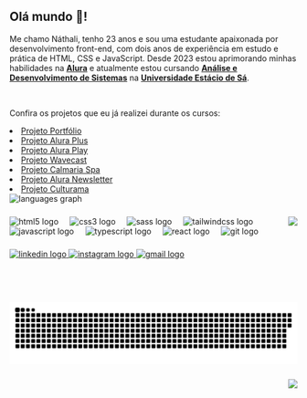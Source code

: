 <h2 align="left">Olá mundo 👋!</h2>


<p>Me chamo Náthali, tenho 23 anos e sou uma estudante apaixonada por desenvolvimento front-end, com dois anos de experiência em estudo e prática de HTML, CSS e JavaScript. Desde 2023 estou aprimorando minhas habilidades na <ins><b>Alura</b></ins> e atualmente estou cursando <ins><b>Análise e Desenvolvimento de Sistemas</b></ins> na <ins><b>Universidade Estácio de Sá</b></ins>.
</p><br>

<p>Confira os projetos que eu já realizei durante os cursos:</p>
<li><a href="https://ailluminathi.github.io/Alura//Curso%20HTML/portfolio/index.html">Projeto Portfólio</a>
<li><a href="https://ailluminathi.github.io/Alura/Curso%20HTML/Praticando%20HTML%20CSS/Alura%20Plus/index.html">Projeto Alura Plus</a>
<li><a href="https://ailluminathi.github.io/Alura/Outros%20Cursos/Flexbox/index.html">Projeto Alura Play</a>
<li><a href="https://ailluminathi.github.io/Alura/Outros%20Cursos/WaveCast/index.html">Projeto Wavecast</a>
<li><a href="https://ailluminathi.github.io/Alura/Outros%20Cursos/Curso%20SASS/Calmaria%20spa/index.html">Projeto Calmaria Spa</a>
<li><a href="https://ailluminathi.github.io/Alura/Outros%20Cursos/Tailwind/alura-newsletter/index.html">Projeto Alura Newsletter</a>
<li><a href="https://ailluminathi.github.io/Alura/Outros%20Cursos/Praticando%20CSS/Culturama/index.html">Projeto Culturama</a>

<br>
<div align="left">
  <img src="https://github-readme-stats.vercel.app/api/top-langs?username=ailluminathi&locale=pt-br&hide_title=false&layout=compact&card_width=320&langs_count=4&theme=dracula&hide_border=false" height="150" alt="languages graph"  />
</div>

###

<img align="right" height="150" src="https://i.imgur.com/j8CJy0V.png"  />

###

<div align="left">
  <img src="https://cdn.jsdelivr.net/gh/devicons/devicon/icons/html5/html5-original.svg" height="30" alt="html5 logo"  />
  <img width="12" />
  <img src="https://cdn.jsdelivr.net/gh/devicons/devicon/icons/css3/css3-original.svg" height="30" alt="css3 logo"  />
  <img width="12" />
  <img src="https://cdn.jsdelivr.net/gh/devicons/devicon/icons/sass/sass-original.svg" height="30" alt="sass logo"  />
  <img width="12" />
  <img src="https://cdn.jsdelivr.net/gh/devicons/devicon/icons/tailwindcss/tailwindcss-original-wordmark.svg" height="30" alt="tailwindcss logo"  />
  <img width="12" />
  <img src="https://cdn.jsdelivr.net/gh/devicons/devicon/icons/javascript/javascript-original.svg" height="30" alt="javascript logo"  />
  <img width="12" />
  <img src="https://cdn.jsdelivr.net/gh/devicons/devicon/icons/typescript/typescript-original.svg" height="30" alt="typescript logo"  />
  <img width="12" />
  <img src="https://cdn.jsdelivr.net/gh/devicons/devicon/icons/react/react-original.svg" height="30" alt="react logo"  />
  <img width="12" />
  <img src="https://cdn.jsdelivr.net/gh/devicons/devicon/icons/git/git-original.svg" height="30" alt="git logo"  />
</div>

###

<div align="left">
  <a href="https://www.linkedin.com/in/nathalisantos9/" target="_blank">
    <img src="https://img.shields.io/static/v1?message=LinkedIn&logo=linkedin&label=&color=0077B5&logoColor=white&labelColor=&style=for-the-badge" height="35" alt="linkedin logo"  />
  </a>
  <a href="https://www.instagram.com/ailluminathi/" target="_blank">
    <img src="https://img.shields.io/static/v1?message=Instagram&logo=instagram&label=&color=E4405F&logoColor=white&labelColor=&style=for-the-badge" height="35" alt="instagram logo"  />
  </a>
  <a href="mailto:ailluminathi@gmail.com" target="_blank">
    <img src="https://img.shields.io/static/v1?message=Gmail&logo=gmail&label=&color=D14836&logoColor=white&labelColor=&style=for-the-badge" height="35" alt="gmail logo"  />
  </a>
</div>

###

<br clear="both">

<img src="https://raw.githubusercontent.com/ailluminathi/ailluminathi/output/snake.svg" alt="Snake animation" />

###

<img align="right" src="https://visitor-badge.laobi.icu/badge?page_id=ailluminathi.ailluminathi&left_color=black&right_color=lightgreen&left_text=Visitantes"  />

###